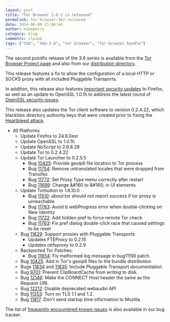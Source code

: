 ```yaml
---
layout: post
title: "Tor Browser 3.6.2 is released"
permalink: tor-browser-362-released
date: 2014-06-09 11:06:44
author: mikeperry
category: blog
comments: closed
tags: ["tbb", "tbb-3.6", "tor browser", "tor browser bundle"]
---
```


The second pointfix release of the 3.6 series is available from the [Tor Browser Project page](https://www.torproject.org/download/download-easy.html) and also from our [distribution directory](https://www.torproject.org/dist/torbrowser/3.6.2/).

This release features a fix to allow the configuration of a local HTTP or SOCKS proxy with all included Pluggable Transports.

In addition, this release also features [important security updates](https://www.mozilla.org/security/known-vulnerabilities/firefoxESR.html#firefox24.6) to Firefox, as well as an update to OpenSSL 1.0.1h to address the latest round of [OpenSSL security issues](https://www.openssl.org/news/secadv_20140605.txt).

This release also updates the Tor client software to version 0.2.4.22, which blacklists directory authority keys that were created prior to fixing the [Heartbleed attack](https://blog.torproject.org/blog/openssl-bug-cve-2014-0160).

-   All Platforms
    -   Update Firefox to 24.6.0esr
    -   Update OpenSSL to 1.0.1h
    -   Update NoScript to 2.6.8.28
    -   Update Tor to 0.2.4.22
    -   Update Tor Launcher to 0.2.5.5
        -   Bug [10425](https://trac.torproject.org/projects/tor/ticket/10425): Provide geoip6 file location to Tor process
        -   Bug [11754](https://trac.torproject.org/projects/tor/ticket/11754): Remove untranslated locales that were dropped from Transifex
        -   Bug [11772](https://trac.torproject.org/projects/tor/ticket/11772): Set Proxy Type menu correctly after restart
        -   Bug [11699](https://trac.torproject.org/projects/tor/ticket/11699): Change &amp;\#160 to &\#160; in UI elements
    -   Update Torbutton to 1.6.10.0
        -   Bug [11510](https://trac.torproject.org/projects/tor/ticket/11510): about:tor should not report success if tor proxy is unreachable
        -   Bug [11783](https://trac.torproject.org/projects/tor/ticket/11783): Avoid b.webProgress error when double-clicking on New Identity
        -   Bug [11722](https://trac.torproject.org/projects/tor/ticket/11722): Add hidden pref to force remote Tor check
        -   Bug [11763](https://trac.torproject.org/projects/tor/ticket/11763): Fix pref dialog double-click race that caused settings to be reset
    -   Bug [11629](https://trac.torproject.org/projects/tor/ticket/11629): Support proxies with Pluggable Transports
        -   Updates FTEProxy to 0.2.15
        -   Updates obfsproxy to 0.2.9
    -   Backported Tor Patches:
        -   Bug [11654](https://trac.torproject.org/projects/tor/ticket/11654): Fix malformed log message in bug11156 patch.
    -   Bug [10425](https://trac.torproject.org/projects/tor/ticket/10425): Add in Tor's geoip6 files to the bundle distribution
    -   Bugs [11834](https://trac.torproject.org/projects/tor/ticket/11834) and [11835](https://trac.torproject.org/projects/tor/ticket/11835): Include Pluggable Transport documentation
    -   Bug [9701](https://trac.torproject.org/projects/tor/ticket/9701): Prevent ClipBoardCache from writing to disk.
    -   Bug [12146](https://trac.torproject.org/projects/tor/ticket/12146): Make the CONNECT Host header the same as the Request-URI.
    -   Bug [12212](https://trac.torproject.org/projects/tor/ticket/12212): Disable deprecated webaudio API
    -   Bug [11253](https://trac.torproject.org/projects/tor/ticket/11253): Turn on TLS 1.1 and 1.2.
    -   Bug [11817](https://trac.torproject.org/projects/tor/ticket/11817): Don't send startup time information to Mozilla.

The list of [frequently encountered known issues](https://trac.torproject.org/projects/tor/query?keywords=~tbb-helpdesk-frequent&status=!closed) is also available in our bug tracker.
